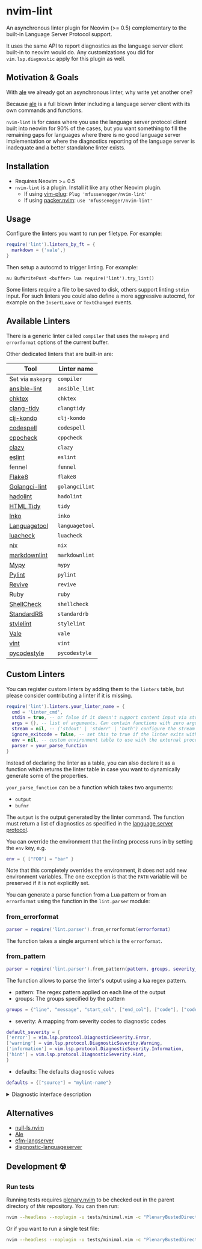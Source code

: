 # nvim-lint

An asynchronous linter plugin for Neovim (>= 0.5) complementary to the
built-in Language Server Protocol support.

It uses the same API to report diagnostics as the language server client
built-in to neovim would do. Any customizations you did for
`vim.lsp.diagnostic` apply for this plugin as well.


## Motivation & Goals

With [ale][1] we already got an asynchronous linter, why write yet another one?

Because [ale][1] is a full blown linter including a language server client with
its own commands and functions.


`nvim-lint` is for cases where you use the language server protocol client
built into neovim for 90% of the cases, but you want something to fill the
remaining gaps for languages where there is no good language server
implementation or where the diagnostics reporting of the language server is
inadequate and a better standalone linter exists.


## Installation

- Requires Neovim >= 0.5
- `nvim-lint` is a plugin. Install it like any other Neovim plugin.
  - If using [vim-plug][3]: `Plug 'mfussenegger/nvim-lint'`
  - If using [packer.nvim][4]: `use 'mfussenegger/nvim-lint'`


## Usage

Configure the linters you want to run per filetype. For example:

```lua
require('lint').linters_by_ft = {
  markdown = {'vale',}
}
```

Then setup a autocmd to trigger linting. For example:

```vimL
au BufWritePost <buffer> lua require('lint').try_lint()
```

Some linters require a file to be saved to disk, others support linting `stdin`
input. For such linters you could also define a more aggressive autocmd, for
example on the `InsertLeave` or `TextChanged` events.


## Available Linters

There is a generic linter called `compiler` that uses the `makeprg` and
`errorformat` options of the current buffer.

Other dedicated linters that are built-in are:


| Tool                         | Linter name    |
| -------------------          | -------------- |
| Set via `makeprg`            | `compiler`     |
| [ansible-lint][ansible-lint] | `ansible_lint` |
| [chktex][20]                 | `chktex`       |
| [clang-tidy][23]             | `clangtidy`    |
| [clj-kondo][24]              | `clj-kondo`    |
| [codespell][18]              | `codespell`    |
| [cppcheck][22]               | `cppcheck`     |
| [clazy][30]                  | `clazy`        |
| [eslint][25]                 | `eslint`       |
| fennel                       | `fennel`       |
| [Flake8][13]                 | `flake8`       |
| [Golangci-lint][16]          | `golangcilint` |
| [hadolint][28]               | `hadolint`     |
| [HTML Tidy][12]              | `tidy`         |
| [Inko][17]                   | `inko`         |
| [Languagetool][5]            | `languagetool` |
| [luacheck][19]               | `luacheck`     |
| nix                          | `nix`          |
| [markdownlint][26]           | `markdownlint` |
| [Mypy][11]                   | `mypy`         |
| [Pylint][15]                 | `pylint`       |
| [Revive][14]                 | `revive`       |
| Ruby                         | `ruby`         |
| [ShellCheck][10]             | `shellcheck`   |
| [StandardRB][27]             | `standardrb`   |
| [stylelint][29]              | `stylelint`    |
| [Vale][8]                    | `vale`         |
| [vint][21]                   | `vint`         |
| [pycodestyle][pcs-docs]      | `pycodestyle`  |


## Custom Linters

You can register custom linters by adding them to the `linters` table, but
please consider contributing a linter if it is missing.


```lua
require('lint').linters.your_linter_name = {
  cmd = 'linter_cmd',
  stdin = true, -- or false if it doesn't support content input via stdin. In that case the filename is automatically added to the arguments.
  args = {}, -- list of arguments. Can contain functions with zero arguments that will be evaluated once the linter is used.
  stream = nil, -- ('stdout' | 'stderr' | 'both') configure the stream to which the linter outputs the linting result.
  ignore_exitcode = false, -- set this to true if the linter exits with a code != 0 and that's considered normal.
  env = nil, -- custom environment table to use with the external process. Note that this replaces the *entire* environment, it is not additive.
  parser = your_parse_function
}
```

Instead of declaring the linter as a table, you can also declare it as a
function which returns the linter table in case you want to dynamically
generate some of the properties.

`your_parse_function` can be a function which takes two arguments:

- `output`
- `bufnr`


The `output` is the output generated by the linter command.
The function must return a list of diagnostics as specified in the [language server protocol][9].

You can override the environment that the linting process runs in by setting
the `env` key, e.g.

```lua
env = { ["FOO"] = "bar" }
```

Note that this completely overrides the environment, it does not add new
environment variables. The one exception is that the `PATH` variable will be
preserved if it is not explicitly set.

You can generate a parse function from a Lua pattern or from an `errorformat`
using the function in the `lint.parser` module:

### from_errorformat

```lua
parser = require('lint.parser').from_errorformat(errorformat)
```

The function takes a single argument which is the `errorformat`.


### from_pattern

```lua
parser = require('lint.parser').from_pattern(pattern, groups, severity_map, defaults)
```

The function allows to parse the linter's output using a lua regex pattern.

- pattern: The regex pattern applied on each line of the output
- groups: The groups specified by the pattern

``` lua
groups = {"line", "message", "start_col", ["end_col"], ["code"], ["code_desc"], ["file"], ["severity"]}
```

- severity: A mapping from severity codes to diagnostic codes

``` lua
default_severity = {
['error'] = vim.lsp.protocol.DiagnosticSeverity.Error,
['warning'] = vim.lsp.protocol.DiagnosticSeverity.Warning,
['information'] = vim.lsp.protocol.DiagnosticSeverity.Information,
['hint'] = vim.lsp.protocol.DiagnosticSeverity.Hint,
}
```

- defaults: The defaults diagnostic values

``` lua
defaults = {["source"] = "mylint-name"}
```

<details>
  <summary>Diagnostic interface description</summary>

```typescript
export interface Diagnostic {
    /**
      * The range at which the message applies.
      */
    range: Range;

    /**
      * The diagnostic's severity. Can be omitted. If omitted it is up to the
      * client to interpret diagnostics as error, warning, info or hint.
      */
    severity?: DiagnosticSeverity;

    /**
      * The diagnostic's code, which might appear in the user interface.
      */
    code?: integer | string;

    /**
      * An optional property to describe the error code.
      *
      * @since 3.16.0
      */
    codeDescription?: CodeDescription;

    /**
      * A human-readable string describing the source of this
      * diagnostic, e.g. 'typescript' or 'super lint'.
      */
    source?: string;

    /**
      * The diagnostic's message.
      */
    message: string;

    /**
      * Additional metadata about the diagnostic.
      *
      * @since 3.15.0
      */
    tags?: DiagnosticTag[];

    /**
      * An array of related diagnostic information, e.g. when symbol-names within
      * a scope collide all definitions can be marked via this property.
      */
    relatedInformation?: DiagnosticRelatedInformation[];

    /**
      * A data entry field that is preserved between a
      * `textDocument/publishDiagnostics` notification and
      * `textDocument/codeAction` request.
      *
      * @since 3.16.0
      */
    data?: unknown;
}
```
</details>



## Alternatives

- [null-ls.nvim][null-ls]
- [Ale][1]
- [efm-langserver][6]
- [diagnostic-languageserver][7]


## Development ☢️


### Run tests

Running tests requires [plenary.nvim][plenary] to be checked out in the parent directory of *this* repository.
You can then run:

```bash
nvim --headless --noplugin -u tests/minimal.vim -c "PlenaryBustedDirectory tests/ {minimal_init = 'tests/minimal.vim'}"
```

Or if you want to run a single test file:

```bash
nvim --headless --noplugin -u tests/minimal.vim -c "PlenaryBustedDirectory tests/vale_spec.lua {minimal_init = 'tests/minimal.vim'}"
```


[1]: https://github.com/dense-analysis/ale
[3]: https://github.com/junegunn/vim-plug
[4]: https://github.com/wbthomason/packer.nvim
[5]: https://languagetool.org/
[6]: https://github.com/mattn/efm-langserver
[7]: https://github.com/iamcco/diagnostic-languageserver
[8]: https://github.com/errata-ai/vale
[9]: https://microsoft.github.io/language-server-protocol/specifications/specification-current/#diagnostic
[10]: https://www.shellcheck.net/
[11]: http://mypy-lang.org/
[12]: https://www.html-tidy.org/
[13]: https://flake8.pycqa.org/
[14]: https://github.com/mgechev/revive
[15]: https://pylint.org/
[16]: https://golangci-lint.run/
[17]: https://inko-lang.org/
[18]: https://github.com/codespell-project/codespell
[19]: https://github.com/mpeterv/luacheck
[20]: https://www.nongnu.org/chktex
[21]: https://github.com/Vimjas/vint
[22]: https://github.com/danmar/cppcheck/
[23]: https://clang.llvm.org/extra/clang-tidy/
[24]: https://github.com/clj-kondo/clj-kondo
[25]: https://github.com/eslint/eslint
[26]: https://github.com/DavidAnson/markdownlint
[27]: https://github.com/testdouble/standard
[28]: https://github.com/hadolint/hadolint
[29]: https://github.com/stylelint/stylelint
[30]: https://github.com/KDE/clazy
[null-ls]: https://github.com/jose-elias-alvarez/null-ls.nvim
[plenary]: https://github.com/nvim-lua/plenary.nvim
[ansible-lint]: https://docs.ansible.com/lint.html
[pcs-docs]: https://pycodestyle.pycqa.org/en/latest/
